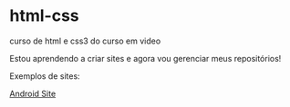 # html-css
 curso de html e css3 do curso em video

Estou aprendendo a criar sites e agora vou gerenciar meus repositórios!

Exemplos de sites:

<a href="https://joaorbt159.github.io/projeto-android/" target="_blank">Android Site</a>